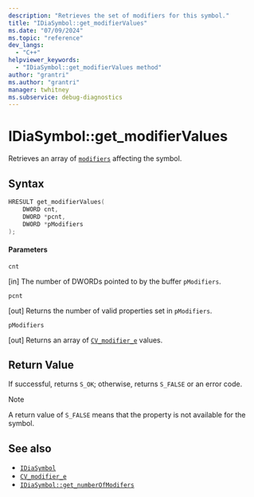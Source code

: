 ```yaml
---
description: "Retrieves the set of modifiers for this symbol."
title: "IDiaSymbol::get_modifierValues"
ms.date: "07/09/2024"
ms.topic: "reference"
dev_langs:
  - "C++"
helpviewer_keywords:
  - "IDiaSymbol::get_modifierValues method"
author: "grantri"
ms.author: "grantri"
manager: twhitney
ms.subservice: debug-diagnostics
---
```

# IDiaSymbol::get_modifierValues

Retrieves an array of [`modifiers`](../../debugger/debug-interface-access/cv-modifier-e.md) affecting the symbol.

## Syntax

```C++
HRESULT get_modifierValues(
    DWORD cnt,
    DWORD *pcnt,
    DWORD *pModifiers
);
```

#### Parameters

 `cnt`

[in] The number of DWORDs pointed to by the buffer `pModifiers`.

 `pcnt`

[out] Returns the number of valid properties set in `pModifiers`. 

 `pModifiers`

[out] Returns an array of [`CV_modifier_e`](../../debugger/debug-interface-access/cv-modifier-e.md) values.

## Return Value

 If successful, returns `S_OK`; otherwise, returns `S_FALSE` or an error code.

> [!NOTE]
> A return value of `S_FALSE` means that the property is not available for the symbol.

## See also

- [`IDiaSymbol`](../../debugger/debug-interface-access/idiasymbol.md)
- [`CV_modifier_e`](../../debugger/debug-interface-access/cv-modifier-e.md)
- [`IDiaSymbol::get_numberOfModifers`](../../debugger/debug-interface-access/idiasymbol-get-numberofmodifiers.md)
